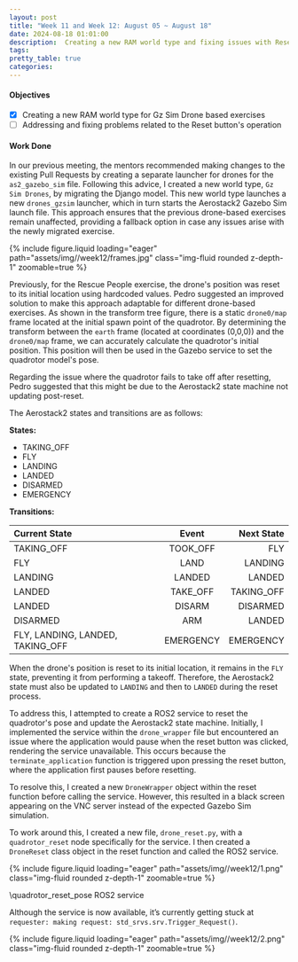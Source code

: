 ```yaml
---
layout: post
title: "Week 11 and Week 12: August 05 ~ August 18"
date: 2024-08-18 01:01:00
description:  Creating a new RAM world type and fixing issues with Reset functionality for the Gz Harmonic exercise
tags: 
pretty_table: true
categories: 
--- 
```


#### Objectives

- [x] Creating a new RAM world type for Gz Sim Drone based exercises
- [ ] Addressing and fixing problems related to the Reset button's operation

#### Work Done

In our previous meeting, the mentors recommended making changes to the existing Pull Requests by creating a separate launcher for drones for the `as2_gazebo_sim` file. Following this advice, I created a new world type, `Gz Sim Drones`, by migrating the Django model. This new world type launches a new `drones_gzsim` launcher, which in turn starts the Aerostack2 Gazebo Sim launch file. This approach ensures that the previous drone-based exercises remain unaffected, providing a fallback option in case any issues arise with the newly migrated exercise.

{% include figure.liquid loading="eager" path="assets/img//week12/frames.jpg" class="img-fluid rounded z-depth-1" zoomable=true %}

Previously, for the Rescue People exercise, the drone's position was reset to its initial location using hardcoded values. Pedro suggested an improved solution to make this approach adaptable for different drone-based exercises. As shown in the transform tree figure, there is a static `drone0/map` frame located at the initial spawn point of the quadrotor. By determining the transform between the `earth` frame (located at coordinates (0,0,0)) and the `drone0/map` frame, we can accurately calculate the quadrotor's initial position. This position will then be used in the Gazebo service to set the quadrotor model's pose.

Regarding the issue where the quadrotor fails to take off after resetting, Pedro suggested that this might be due to the Aerostack2 state machine not updating post-reset.

The Aerostack2 states and transitions are as follows:

**States:**
- TAKING_OFF
- FLY
- LANDING
- LANDED
- DISARMED
- EMERGENCY

**Transitions:**

| **Current State** | **Event** | **Next State** |
| :----------- | :------------: | ------------: |
| TAKING_OFF       |    TOOK_OFF    |       FLY |
| FLY       |    LAND    |       LANDING |
| LANDING       |    LANDED    |       LANDED |
| LANDED       |    TAKE_OFF    |       TAKING_OFF |
| LANDED       |    DISARM    |       DISARMED |
| DISARMED       |    ARM    |       LANDED |
| FLY, LANDING, LANDED, TAKING_OFF       |    EMERGENCY    |       EMERGENCY |


When the drone's position is reset to its initial location, it remains in the `FLY` state, preventing it from performing a takeoff. Therefore, the Aerostack2 state must also be updated to `LANDING` and then to `LANDED` during the reset process.

To address this, I attempted to create a ROS2 service to reset the quadrotor's pose and update the Aerostack2 state machine. Initially, I implemented the service within the `drone_wrapper` file but encountered an issue where the application would pause when the reset button was clicked, rendering the service unavailable. This occurs because the `terminate_application` function is triggered upon pressing the reset button, where the application first pauses before resetting.

To resolve this, I created a new `DroneWrapper` object within the reset function before calling the service. However, this resulted in a black screen appearing on the VNC server instead of the expected Gazebo Sim simulation.

To work around this, I created a new file, `drone_reset.py`, with a `quadrotor_reset` node specifically for the service. I then created a `DroneReset` class object in the reset function and called the ROS2 service. 

{% include figure.liquid loading="eager" path="assets/img//week12/1.png" class="img-fluid rounded z-depth-1" zoomable=true %}

<div class="caption">
    \quadrotor_reset_pose ROS2 service
</div>

Although the service is now available, it’s currently getting stuck at `requester: making request: std_srvs.srv.Trigger_Request()`.

{% include figure.liquid loading="eager" path="assets/img//week12/2.png" class="img-fluid rounded z-depth-1" zoomable=true %}